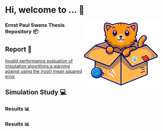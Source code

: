 # Hi, welcome to ... :wave:
<img align="right" width="250" src="img.png">

### Ernst Paul Swens Thesis Repository :package:

## Report :notebook:
[Invalid performance evaluation of imputation algorithms:a warning against using the (root) mean squared error](Report/Thesis.png)

## Simulation Study :computer: 
### Results :bar_chart: 

### Results :bar_chart: 
